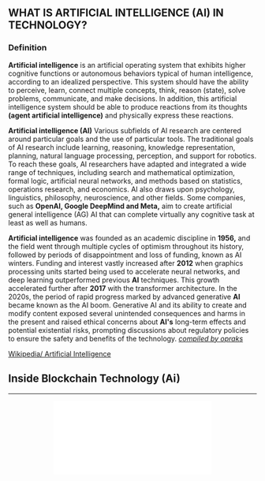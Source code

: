 <H2>WHAT IS ARTIFICIAL INTELLIGENCE (AI) IN TECHNOLOGY?</H2>

<h3>Definition</h3>
<b>Artificial intelligence</b> is an artificial operating system that exhibits higher cognitive functions or autonomous behaviors typical of human intelligence, according to an idealized perspective. This system should have the ability to perceive, learn, connect multiple concepts, think, reason (state), solve problems, communicate, and make decisions. In addition, this artificial intelligence system should be able to produce reactions from its thoughts <b>(agent artificial intelligence)</b> and physically express these reactions.

<b>Artificial intelligence (AI)</b> Various subfields of AI research are centered around particular goals and the use of particular tools. The traditional goals of AI research include learning, reasoning, knowledge representation, planning, natural language processing, perception, and support for robotics. To reach these goals, AI researchers have adapted and integrated a wide range of techniques, including search and mathematical optimization, formal logic, artificial neural networks, and methods based on statistics, operations research, and economics. AI also draws upon psychology, linguistics, philosophy, neuroscience, and other fields. Some companies, such as <b>OpenAI, Google DeepMind and Meta,</b> aim to create artificial general intelligence (AG) AI that can complete virtually any cognitive task at least as well as humans.

<b>Artificial intelligence</b> was founded as an academic discipline in <b>1956,</b> and the field went through multiple cycles of optimism throughout its history, followed by periods of disappointment and loss of funding, known as AI winters.  Funding and interest vastly increased after <b>2012</b> when graphics processing units started being used to accelerate neural networks, and deep learning outperformed previous <b>AI</b> techniques. This growth accelerated further after <b>2017</b> with the transformer architecture. In the 2020s, the period of rapid progress marked by advanced generative <b>AI</b> became known as the AI boom. Generative AI and its ability to create and modify content exposed several unintended consequences and harms in the present and raised ethical concerns about <b>AI's</b> long-term effects and potential existential risks, prompting discussions about regulatory policies to ensure the safety and benefits of the technology. <u><i>compiled by opraks</i></u>

<u><a href="https://en.wikipedia.org/wiki/Artificial_intelligence" target="_blank">Wikipedia/ Artificial Intelligence</a></u>

<H2>Inside Blockchain Technology (Ai)</H2>

<hr>
<center>
<iframe data-aa='2396715' src='//ad.a-ads.com/2396715?size=320x50' style='width:320px; height:50px; border:0px; padding:0; overflow:hidden; background-color: transparent;'></iframe>
<iframe data-aa='2396715' src='//ad.a-ads.com/2396715?size=320x50' style='width:320px; height:50px; border:0px; padding:0; overflow:hidden; background-color: transparent;'></iframe>
<iframe data-aa='2396715' src='//ad.a-ads.com/2396715?size=320x50' style='width:320px; height:50px; border:0px; padding:0; overflow:hidden; background-color: transparent;'></iframe>
</center>
